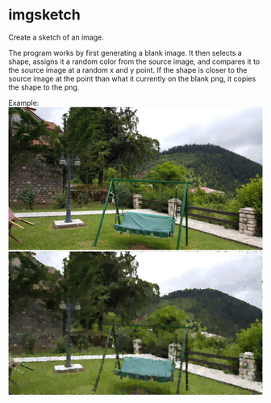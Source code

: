 # imgsketch

Create a sketch of an image. 

The program works by first generating a blank image. It then selects a shape, assigns it a random color from the source image, and compares it to the source image at a random x and y point. If the shape is closer to the source image at the point than what it currently on the blank png, it copies the shape to the png.

Example:
<img src="markdown/location_small.jpg" />
<img src="markdown/circle.png" />
